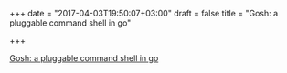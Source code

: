 +++
date = "2017-04-03T19:50:07+03:00"
draft = false
title = "Gosh: a pluggable command shell in go"

+++

<p><a href="https://medium.com/@vladimirvivien/gosh-a-pluggable-command-shell-in-go-cf25102c8439">Gosh: a pluggable command shell in go</a></p>